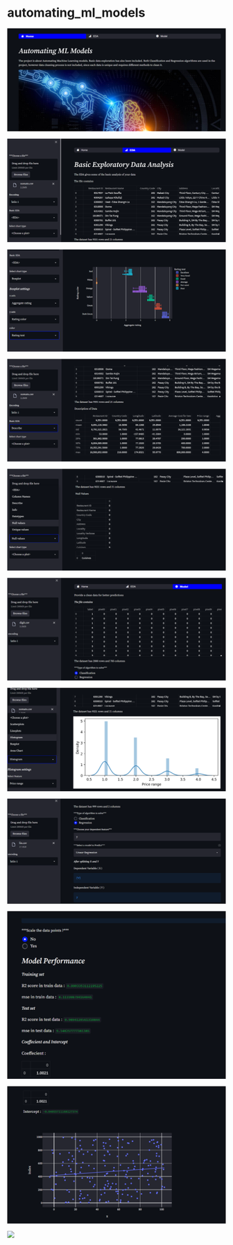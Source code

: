 # automating_ml_models


![Home!!](images/img1.png)


![](images/img2.png)


![](images/img3.png)


![](images/img4.png)


![](images/img5.png)

![](images/img11.png)


![](images/img6.png)


![](images/img7.png)


![](images/img8.png)


![](images/img10.png)


![](images/img12.png)


